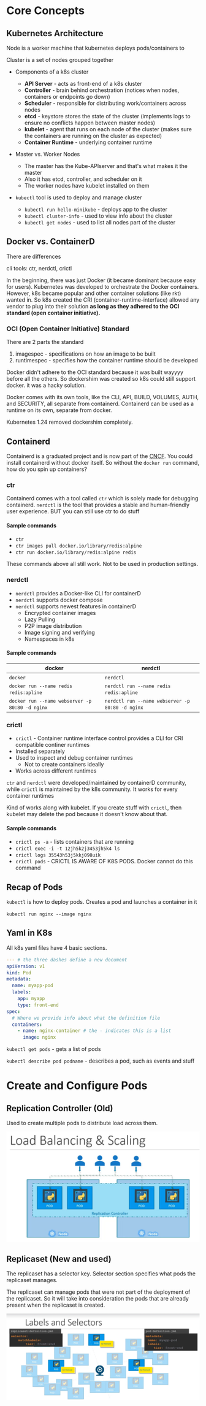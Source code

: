 # Core Concepts

## Kubernetes Architecture

Node is a worker machine that kubernetes deploys pods/containers to

Cluster is a set of nodes grouped together

* Components of a k8s cluster
    * **API Server** - acts as front-end of a k8s cluster
    * **Controller** - brain behind orchestration (notices when nodes, containers or endpoints go down)
    * **Scheduler** - responsible for distributing work/containers across nodes
    * **etcd** - keystore stores the state of the cluster (implements logs to ensure no conflicts happen between master nodes)
    * **kubelet** - agent that runs on each node of the cluster (makes sure the containers are running on the cluster as expected)
    * **Container Runtime** - underlying container runtime

* Master vs. Worker Nodes

    * The master has the Kube-APIserver and that's what makes it the master
    * Also it has etcd, controller, and scheduler on it
    * The worker nodes have kubelet installed on them

* `kubectl` tool is used to deploy and manage cluster
    * `kubectl run hello-minikube` - deploys app to the cluster
    * `kubectl cluster-info` - used to view info about the cluster
    * `kubectl get nodes` - used to list all nodes part of the cluster

## Docker vs. ContainerD

There are differences

cli tools: ctr, nerdctl, crictl

In the beginning, there was just Docker (it became dominant because easy for users). Kubernetes was developed to orchestrate the Docker containers. However, k8s became popular and other container solutions (like rkt) wanted in. So k8s created the CRI (container-runtime-interface) allowed any vendor to plug into their solution **as long as they adhered to the OCI standard (open container initiative).**

### OCI (Open Container Initiative) Standard

There are 2 parts the standard

1. imagespec - specifications on how an image to be built
1. runtimespec - specifies how the container runtime should be developed

Docker didn't adhere to the OCI standard because it was built wayyyy before all the others. So dockershim was created so k8s could still support docker. it was a hacky solution.

Docker comes with its own tools, like the CLI, API, BUILD, VOLUMES, AUTH, and SECURITY, all separate from containerd. Containerd can be used as a runtime on its own, separate from docker.

Kubernetes 1.24 removed dockershim completely.

## Containerd

Containerd is a graduated project and is now part of the [CNCF](https://www.cncf.io/). You could install containerd without docker itself. So without the `docker run` command, how do you spin up containers?

### ctr

Containerd comes with a tool called `ctr` which is solely made for debugging containerd. `nerdctl` is the tool that provides a stable and human-friendly user experience. BUT you can still use ctr to do stuff

#### Sample commands

* `ctr`
* `ctr images pull docker.io/library/redis:alpine`
* `ctr run docker.io/library/redis:alpine redis`

These commands above all still work. Not to be used in production settings.

### nerdctl

* `nerdctl` provides a Docker-like CLI for containerD
* `nerdctl` supports docker compose
* `nerdctl` supports newest features in containerD
    * Encrypted container images
    * Lazy Pulling
    * P2P image distribution
    * Image signing and verifying
    * Namespaces in k8s

#### Sample commands

| docker      | nerdctl |
| ----------- | ----------- |
| `docker`    | `nerdctl`   |
| `docker run --name redis redis:apline`   | `nerdctl run --name redis redis:apline` |
| `docker run --name webserver -p 80:80 -d nginx` | `nerdctl run --name webserver -p 80:80 -d nginx` |

### crictl

* `crictl` - Container runtime interface control provides a CLI for CRI compatible continer runtimes
* Installed separately
* Used to inspect and debug container runtimes
    * Not to create containers ideally
* Works across different runtimes

`ctr` and `nerdctl` were developed/maintained by containerD community, while `crictl` is maintained by the k8s community. It works for every container runtimes

Kind of works along with kubelet. If you create stuff with `crictl`, then kubelet may delete the pod because it doesn't know about that.

#### Sample commands

* `crictl ps -a` - lists containers that are running
* `crictl exec -i -t 12jh5k2j3453jh5k4 ls`
* `crictl logs 35543h53j5kkj098uik`
* `crictl pods` - CRICTL IS AWARE OF K8S PODS. Docker cannot do this command


## Recap of Pods

`kubectl` is how to deploy pods. Creates a pod and launches a container in it

`kubectl run nginx --image nginx`

## Yaml in K8s

All k8s yaml files have 4 basic sections.

```yaml
--- # the three dashes define a new document
apiVersion: v1
kind: Pod
metadata:
  name: myapp-pod
  labels:
    app: myapp
    type: front-end
spec:
  # Where we provide info about what the definition file
  containers:
    - name: nginx-container # the - indicates this is a list
      image: nginx
```

`kubectl get pods` - gets a list of pods

`kubectl describe pod podname` - describes a pod, such as events and stuff

# Create and Configure Pods

## Replication Controller (Old)

Used to create multiple pods to distribute load across them.

![ReplicaSet](images/replicaset.png)

## Replicaset (New and used)

The replicaset has a selector key. Selector section specifies what pods the replicaset manages.

The replicaset can manage pods that were not part of the deployment of the replicaset. So it will take into consideration the pods that are already present when the replicaset is created.

![ReplicaSetLabels](images/labels-selectors.png)
